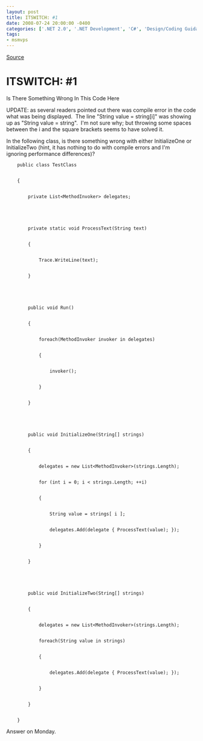 ```yaml
---
layout: post
title: ITSWITCH: #1
date: 2008-07-24 20:00:00 -0400
categories: ['.NET 2.0', '.NET Development', 'C#', 'Design/Coding Guidance', 'ITSWITCH', 'Pop Quiz', 'Software Development']
tags:
- msmvps
---
```

[Source](http://blogs.msmvps.com/peterritchie/2008/07/25/itswitch-1/ "Permalink to ITSWITCH: #1")

# ITSWITCH: #1

Is There Something Wrong In This Code Here

UPDATE: as several readers pointed out there was compile error in the code what was being displayed.  The line "String value = string[i]" was showing up as "String value = string".  I'm not sure why; but throwing some spaces between the i and the square brackets seems to have solved it.

In the following class, is there something wrong with either InitializeOne or InitializeTwo (hint, it has nothing to do with compile errors and I'm ignoring performance differences)?
    
    
        public class TestClass
    
    
        {
    
    
            private List<MethodInvoker> delegates;
    
    
     
    
    
            private static void ProcessText(String text)
    
    
            {
    
    
                Trace.WriteLine(text);
    
    
            }
    
    
     
    
    
            public void Run()
    
    
            {
    
    
                foreach(MethodInvoker invoker in delegates)
    
    
                {
    
    
                    invoker();
    
    
                }
    
    
            }
    
    
     
    
    
            public void InitializeOne(String[] strings)
    
    
            {
    
    
                delegates = new List<MethodInvoker>(strings.Length);
    
    
                for (int i = 0; i < strings.Length; ++i)
    
    
                {
    
    
                    String value = strings[ i ];
    
    
                    delegates.Add(delegate { ProcessText(value); });
    
    
                }
    
    
            }
    
    
     
    
    
            public void InitializeTwo(String[] strings)
    
    
            {
    
    
                delegates = new List<MethodInvoker>(strings.Length);
    
    
                foreach(String value in strings)
    
    
                {
    
    
                    delegates.Add(delegate { ProcessText(value); });
    
    
                }
    
    
            }
    
    
        }

Answer on Monday.

